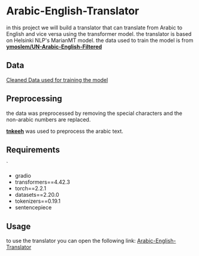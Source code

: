 # Arabic-English-Translator
 in this project we will build a translator that can translate from Arabic to English and vice versa using the transformer model.
 the translator is based on Helsinki NLP's MarianMT model. the data used to train the model is from [**ymoslem/UN-Arabic-English-Filtered**](https://huggingface.co/datasets/ymoslem/UN-Arabic-English-Filtered)

## Data
[Cleaned Data used for training the model](https://huggingface.co/datasets/BoghdadyJR/ar-en_cleaned)

## Preprocessing

the data was preprocessed by removing the special characters and the non-arabic numbers are replaced.

[**tnkeeh**](https://github.com/ARBML/tnkeeh) was used to preprocess the arabic text.

## Requirements
`
- gradio
- transformers==4.42.3
- torch==2.2.1
- datasets==2.20.0
- tokenizers==0.19.1
- sentencepiece


## Usage
to use the translator you can open the following link: [Arabic-English-Translator](https://huggingface.co/spaces/BoghdadyJR/Arabic_English_translator)


